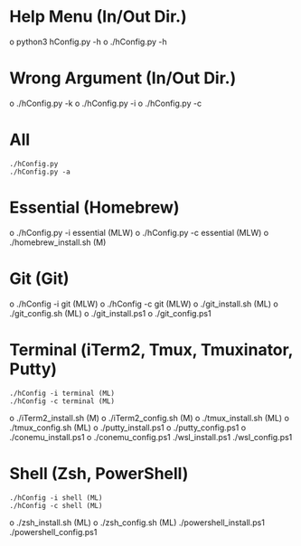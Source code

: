 # Help Menu (In/Out Dir.)
o	python3 hConfig.py -h
o	./hConfig.py -h

# Wrong Argument (In/Out Dir.)
o	./hConfig.py -k
o	./hConfig.py -i
o	./hConfig.py -c

# All
	./hConfig.py
	./hConfig.py -a

# Essential (Homebrew)
o	./hConfig.py -i essential (MLW)
o	./hConfig.py -c essential (MLW)
o	./homebrew\_install.sh (M)

# Git (Git)
o	./hConfig -i git (MLW)
o	./hConfig -c git (MLW)
o ./git\_install.sh (ML)
o	./git\_config.sh (ML)
o	./git\_install.ps1
o	./git\_config.ps1

# Terminal (iTerm2, Tmux, Tmuxinator, Putty)
	./hConfig -i terminal (ML)
	./hConfig -c terminal (ML)
o	./iTerm2\_install.sh (M)
o	./iTerm2\_config.sh (M)
o	./tmux\_install.sh (ML)
o	./tmux\_config.sh (ML)
o	./putty\_install.ps1
o	./putty\_config.ps1
o	./conemu\_install.ps1
o	./conemu\_config.ps1
	./wsl\_install.ps1
	./wsl\_config.ps1

# Shell (Zsh, PowerShell)
	./hConfig -i shell (ML)
	./hConfig -c shell (ML)
o	./zsh\_install.sh (ML)
o	./zsh\_config.sh (ML)
	./powershell\_install.ps1
	./powershell\_config.ps1
